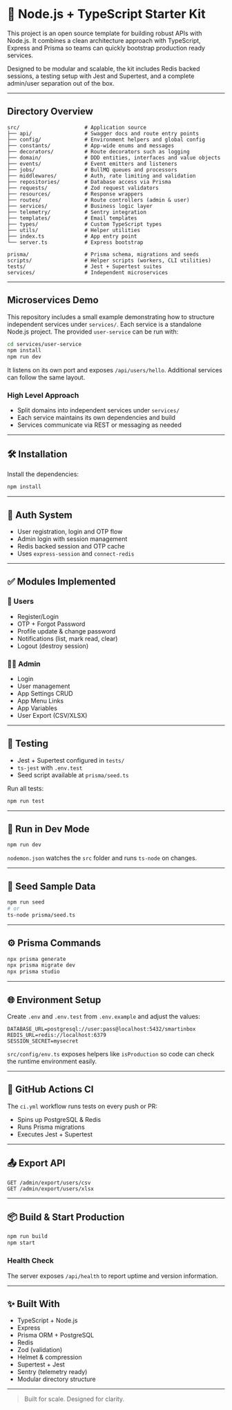 # 🚀 Node.js + TypeScript Starter Kit

This project is an open source template for building robust APIs with Node.js. It combines a clean architecture approach with TypeScript, Express and Prisma so teams can quickly bootstrap production ready services.

Designed to be modular and scalable, the kit includes Redis backed sessions, a testing setup with Jest and Supertest, and a complete admin/user separation out of the box.

---

## Directory Overview

```text
src/                     # Application source
├── api/                 # Swagger docs and route entry points
├── config/              # Environment helpers and global config
├── constants/           # App-wide enums and messages
├── decorators/          # Route decorators such as logging
├── domain/              # DDD entities, interfaces and value objects
├── events/              # Event emitters and listeners
├── jobs/                # BullMQ queues and processors
├── middlewares/         # Auth, rate limiting and validation
├── repositories/        # Database access via Prisma
├── requests/            # Zod request validators
├── resources/           # Response wrappers
├── routes/              # Route controllers (admin & user)
├── services/            # Business logic layer
├── telemetry/           # Sentry integration
├── templates/           # Email templates
├── types/               # Custom TypeScript types
├── utils/               # Helper utilities
├── index.ts             # App entry point
└── server.ts            # Express bootstrap

prisma/                  # Prisma schema, migrations and seeds
scripts/                 # Helper scripts (workers, CLI utilities)
tests/                   # Jest + Supertest suites
services/                # Independent microservices
```

---

## Microservices Demo

This repository includes a small example demonstrating how to structure independent services under `services/`. Each service is a standalone Node.js project. The provided `user-service` can be run with:

```bash
cd services/user-service
npm install
npm run dev
```

It listens on its own port and exposes `/api/users/hello`. Additional services can follow the same layout.

### High Level Approach
- Split domains into independent services under `services/`
- Each service maintains its own dependencies and build
- Services communicate via REST or messaging as needed

---

## 🛠 Installation

Install the dependencies:

```bash
npm install
```

---

## 🔐 Auth System

- User registration, login and OTP flow
- Admin login with session management
- Redis backed session and OTP cache
- Uses `express-session` and `connect-redis`

---

## ✅ Modules Implemented

### 👤 Users
- Register/Login
- OTP + Forgot Password
- Profile update & change password
- Notifications (list, mark read, clear)
- Logout (destroy session)

### 🧑‍💼 Admin
- Login
- User management
- App Settings CRUD
- App Menu Links
- App Variables
- User Export (CSV/XLSX)

---

## 🧪 Testing

- Jest + Supertest configured in `tests/`
- `ts-jest` with `.env.test`
- Seed script available at `prisma/seed.ts`

Run all tests:

```bash
npm run test
```

---

## 🔁 Run in Dev Mode

```bash
npm run dev
```

`nodemon.json` watches the `src` folder and runs `ts-node` on changes.

---

## 🌱 Seed Sample Data

```bash
npm run seed
# or
ts-node prisma/seed.ts
```

---

## ⚙️ Prisma Commands

```bash
npx prisma generate
npx prisma migrate dev
npx prisma studio
```

---

## 🌐 Environment Setup

Create `.env` and `.env.test` from `.env.example` and adjust the values:

```env
DATABASE_URL=postgresql://user:pass@localhost:5432/smartinbox
REDIS_URL=redis://localhost:6379
SESSION_SECRET=mysecret
```

`src/config/env.ts` exposes helpers like `isProduction` so code can check the runtime environment easily.

---

## 🔄 GitHub Actions CI

The `ci.yml` workflow runs tests on every push or PR:
- Spins up PostgreSQL & Redis
- Runs Prisma migrations
- Executes Jest + Supertest

---

## 📤 Export API

```http
GET /admin/export/users/csv
GET /admin/export/users/xlsx
```

---

## 📦 Build & Start Production

```bash
npm run build
npm start
```

### Health Check

The server exposes `/api/health` to report uptime and version information.

---

## ✨ Built With

- TypeScript + Node.js
- Express
- Prisma ORM + PostgreSQL
- Redis
- Zod (validation)
- Helmet & compression
- Supertest + Jest
- Sentry (telemetry ready)
- Modular directory structure

---

> Built for scale. Designed for clarity.
